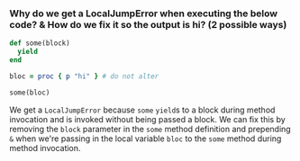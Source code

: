 
### Why do we get a LocalJumpError when executing the below code? & How do we fix it so the output is hi? (2 possible ways)

```ruby
def some(block)
  yield
end

bloc = proc { p "hi" } # do not alter

some(bloc)
```

We get a `LocalJumpError` because `some` `yield`s to a block during method invocation and is invoked without being passed a block. We can fix this by removing the `block` parameter in the `some` method definition and prepending `&` when we're passing in the local variable `bloc` to the `some` method during method invocation.
